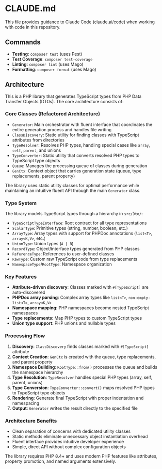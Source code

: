 # CLAUDE.md

This file provides guidance to Claude Code (claude.ai/code) when working with code in this repository.

## Commands

- **Testing**: `composer test` (uses Pest)
- **Test Coverage**: `composer test-coverage`
- **Linting**: `composer lint` (uses Mago)
- **Formatting**: `composer format` (uses Mago)

## Architecture

This is a PHP library that generates TypeScript types from PHP Data Transfer Objects (DTOs). The core architecture consists of:

### Core Classes (Refactored Architecture)
- `Generator`: Main orchestrator with fluent interface that coordinates the entire generation process and handles file writing
- `ClassDiscovery`: Static utility for finding classes with TypeScript attributes from directories
- `TypeResolver`: Resolves PHP types, handling special cases like `array`, `self`, `parent`, and unions
- `TypeConverter`: Static utility that converts resolved PHP types to TypeScript type objects
- `Queue`: Manages the processing queue of classes during generation
- `GenCtx`: Context object that carries generation state (queue, type replacements, parent property)

The library uses static utility classes for optimal performance while maintaining an intuitive fluent API through the main `Generator` class.

### Type System
The library models TypeScript types through a hierarchy in `src/Dto/`:
- `TypeScriptTypeInterface`: Root contract for all type representations
- `ScalarType`: Primitive types (string, number, boolean, etc.)
- `ArrayType`: Array types with support for PHPDoc annotations (`list<T>`, `array<K,V>`, etc.)
- `UnionType`: Union types (`A | B`)
- `RecordType`: Object/interface types generated from PHP classes
- `ReferenceType`: References to user-defined classes
- `RawType`: Custom raw TypeScript code from type replacements
- `NamespaceType`/`RootType`: Namespace organization

### Key Features
- **Attribute-driven discovery**: Classes marked with `#[TypeScript]` are auto-discovered
- **PHPDoc array parsing**: Complex array types like `list<T>`, `non-empty-list<T>`, `array<K,V>`
- **Namespace mapping**: PHP namespaces become nested TypeScript namespaces
- **Type replacements**: Map PHP types to custom TypeScript types
- **Union type support**: PHP unions and nullable types

### Processing Flow
1. **Discovery**: `ClassDiscovery` finds classes marked with `#[TypeScript]` attribute
2. **Context Creation**: `GenCtx` is created with the queue, type replacements, and parent property
3. **Namespace Building**: `RootType::from()` processes the queue and builds the namespace hierarchy
4. **Type Resolution**: `TypeResolver` handles special PHP types (array, self, parent, unions) 
5. **Type Conversion**: `TypeConverter::convert()` maps resolved PHP types to TypeScript type objects
6. **Rendering**: Generate final TypeScript with proper indentation and namespacing
7. **Output**: `Generator` writes the result directly to the specified file

### Architecture Benefits
- Clean separation of concerns with dedicated utility classes
- Static methods eliminate unnecessary object instantiation overhead
- Fluent interface provides intuitive developer experience
- Simple, direct API without complex configuration objects

The library requires PHP 8.4+ and uses modern PHP features like attributes, property promotion, and named arguments extensively.